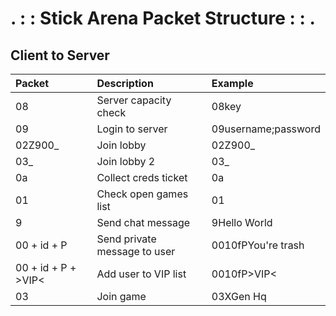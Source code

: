 # . : : Stick Arena Packet Structure : : .

## Client to Server
| Packet      | Description | Example   |
| :---        |    :---   | :---      |
| 08 | Server capacity check | 08key    |
| 09 | Login to server | 09username;password |
| 02Z900_ | Join lobby | 02Z900_ |
| 03_ | Join lobby 2 | 03_ |
| 0a | Collect creds ticket | 0a |
| 01 | Check open games list | 01 |
| 9 | Send chat message | 9Hello World |
| 00 + id + P | Send private message to user | 0010fPYou're trash |
| 00 + id + P + >VIP< | Add user to VIP list | 0010fP>VIP< |
| 03 | Join game | 03XGen Hq |
